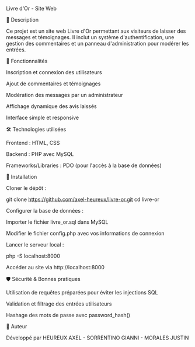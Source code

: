 Livre d'Or - Site Web

📖 Description

Ce projet est un site web Livre d'Or permettant aux visiteurs de laisser des messages et témoignages. Il inclut un système d'authentification, une gestion des commentaires et un panneau d'administration pour modérer les entrées.

🚀 Fonctionnalités

Inscription et connexion des utilisateurs

Ajout de commentaires et témoignages

Modération des messages par un administrateur

Affichage dynamique des avis laissés

Interface simple et responsive

🛠️ Technologies utilisées

Frontend : HTML, CSS

Backend : PHP avec MySQL

Frameworks/Libraries : PDO (pour l'accès à la base de données)

📂 Installation

Cloner le dépôt :

git clone https://github.com/axel-heureux/livre-or.git
cd livre-or

Configurer la base de données :

Importer le fichier livre_or.sql dans MySQL

Modifier le fichier config.php avec vos informations de connexion

Lancer le serveur local :

php -S localhost:8000

Accéder au site via http://localhost:8000

🛡️ Sécurité & Bonnes pratiques

Utilisation de requêtes préparées pour éviter les injections SQL

Validation et filtrage des entrées utilisateurs

Hashage des mots de passe avec password_hash()

📌 Auteur

Développé par HEUREUX AXEL - SORRENTINO GIANNI - MORALES JUSTIN